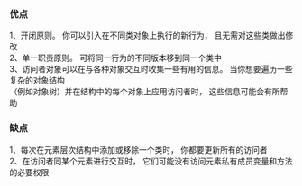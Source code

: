 ### 优点
1、开闭原则。 你可以引入在不同类对象上执行的新行为， 且无需对这些类做出修改</br>
2、单一职责原则。 可将同一行为的不同版本移到同一个类中</br>
3、访问者对象可以在与各种对象交互时收集一些有用的信息。 当你想要遍历一些复杂的对象结构 </br>
（例如对象树）并在结构中的每个对象上应用访问者时， 这些信息可能会有所帮助
### 缺点
1、每次在元素层次结构中添加或移除一个类时， 你都要更新所有的访问者</br>
2、在访问者同某个元素进行交互时， 它们可能没有访问元素私有成员变量和方法的必要权限
